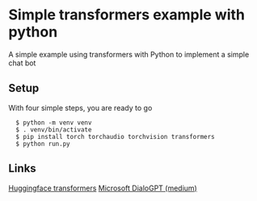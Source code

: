 # Simple transformers example with python

A simple example using transformers with Python to implement a simple chat bot

## Setup

With four simple steps, you are ready to go

```
  $ python -m venv venv
  $ . venv/bin/activate
  $ pip install torch torchaudio torchvision transformers
  $ python run.py
```

## Links

  [Huggingface transformers](https://huggingface.co/docs/transformers/index)
  [Microsoft DialoGPT (medium)](https://huggingface.co/microsoft/DialoGPT-medium)

